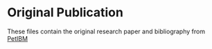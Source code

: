 # Original Publication
These files contain the original research paper and bibliography from [PetIBM](https://github.com/barbagroup/PetIBM/)
